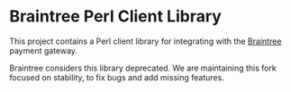 # Braintree Perl Client Library

This project contains a Perl client library for integrating with the [Braintree](https://www.braintreepayments.com/)
payment gateway.

Braintree considers this library deprecated. We are maintaining this fork focused on stability, to fix bugs and add missing features.

